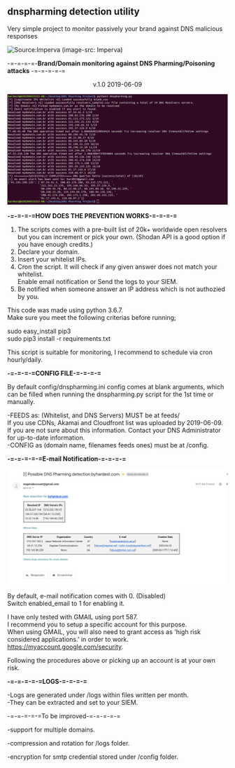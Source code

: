 # <h2> <b> dnspharming detection utility </b></h2>

Very simple project to monitor passively your brand against DNS malicious responses

![Source:Imperva](https://www.imperva.com/learn/wp-content/uploads/sites/13/2019/01/DNS-spoofing.jpg)
(image-src: Imperva)<br>


-=-=-=-=-<b>Brand/Domain monitoring against DNS Pharming/Poisoning attacks</b> -=-=-=-=-=<br>
<center>v.1.0 2019-06-09</center>

![alt text](https://raw.githubusercontent.com/byhardest/dnspharming/master/dnspharming_bash.png)

<b>-=-=-=-=HOW DOES THE PREVENTION WORKS-=-=-=-=</b>

1) The scripts comes with a pre-built list of 20k+ worldwide open resolvers but you can increment or pick your own. (Shodan API is a good option if you have enough credits.) <br>
2) Declare your domain. <br>
3) Insert your whitelist IPs. <br>
4) Cron the script. It will check if any given answer does not match your whitelist. <br>
Enable email notification or Send the logs to your SIEM. <br>
5) Be notified when someone answer an IP address which is not authozied by you. <br>


This code was made using python 3.6.7. <br>
Make sure you meet the following criterias before running;<br>

sudo easy_install pip3<br>
sudo pip3 install -r requirements.txt

This script is suitable for monitoring, I recommend to schedule via cron hourly/daily.

<b>-=-=-=-=CONFIG FILE-=-=-=-=</b>

By default config/dnspharming.ini config comes at blank arguments, which can be filled when running the dnspharming.py script for the 1st time or manually.

-FEEDS as: (Whitelist, and DNS Servers) MUST be at feeds/ <br>
If you use CDNs, Akamai and Cloudfront list was uploaded by 2019-06-09.<br>
If you are not sure about this information. Contact your DNS Administrator for up-to-date information. 
<br>
-CONFIG as (domain name, filenames feeds ones) must be at /config.

<b>-=-=-=-=-=E-mail Notification-=-=-=-=</b>

![alt text](https://raw.githubusercontent.com/byhardest/dnspharming/master/dnspharming_emailnotification.png)

By default, e-mail notification comes with 0. (Disabled) <br>Switch enabled_email to 1 for enabling it.

I have only tested with GMAIL using port 587. <br>
I recommend you to setup a specific account for this purpose.<br>
When using GMAIL, you will also need to grant access as 'high risk considered applications.' in order to work. <br>
https://myaccount.google.com/security.

Following the procedures above or picking up an account is at your own risk.<br>

<b>-=-=-=-=-=LOGS-=-=-=-=</b><br>

-Logs are generated under /logs within files written per month.<br>
-They can be extracted and set to your SIEM. <p></p>

-=-=-=-=-=To be improved-=-=-=-=-=

-support for multiple domains.<p>
-compression and rotation for /logs folder.<p>
-encryption for smtp credential stored under /config folder.<p>
